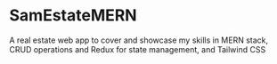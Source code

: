 # SamEstateMERN
 A real estate web app to cover and showcase my skills in MERN stack, CRUD operations and Redux for state management, and Tailwind CSS
